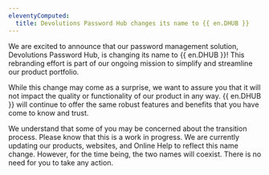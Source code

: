 ```yaml
---
eleventyComputed:
  title: Devolutions Password Hub changes its name to {{ en.DHUB }}
---
```

We are excited to announce that our password management solution, Devolutions Password Hub, is changing its name to {{ en.DHUB }}! This rebranding effort is part of our ongoing mission to simplify and streamline our product portfolio.

While this change may come as a surprise, we want to assure you that it will not impact the quality or functionality of our product in any way. {{ en.DHUB }} will continue to offer the same robust features and benefits that you have come to know and trust.

We understand that some of you may be concerned about the transition process. Please know that this is a work in progress. We are currently updating our products, websites, and Online Help to reflect this name change. However, for the time being, the two names will coexist. There is no need for you to take any action.
